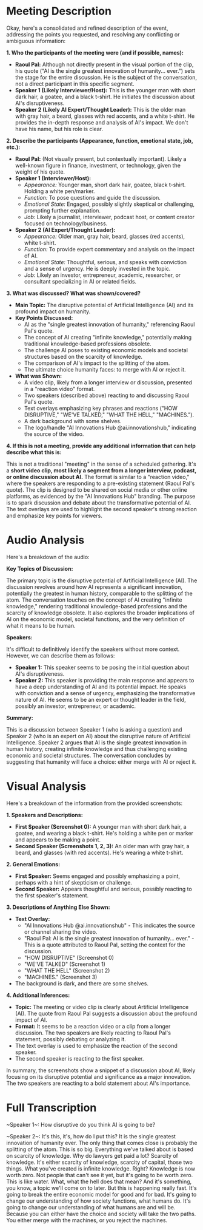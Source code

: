 # Meeting Description

Okay, here's a consolidated and refined description of the event, addressing the points you requested, and resolving any conflicting or ambiguous information:

**1. Who the participants of the meeting were (and if possible, names):**

*   **Raoul Pal:** Although not directly present in the visual portion of the clip, his quote ("AI is the single greatest innovation of humanity... ever.") sets the stage for the entire discussion. He is the subject of the conversation, not a direct participant in this specific segment.
*   **Speaker 1 (Likely Interviewer/Host):** This is the younger man with short dark hair, a goatee, and a black t-shirt. He initiates the discussion about AI's disruptiveness.
*   **Speaker 2 (Likely AI Expert/Thought Leader):** This is the older man with gray hair, a beard, glasses with red accents, and a white t-shirt. He provides the in-depth response and analysis of AI's impact. We don't have his name, but his role is clear.

**2. Describe the participants (Appearance, function, emotional state, job, etc.):**

*   **Raoul Pal:** (Not visually present, but contextually important). Likely a well-known figure in finance, investment, or technology, given the weight of his quote.
*   **Speaker 1 (Interviewer/Host):**
    *   *Appearance:* Younger man, short dark hair, goatee, black t-shirt. Holding a white pen/marker.
    *   *Function:* To pose questions and guide the discussion.
    *   *Emotional State:* Engaged, possibly slightly skeptical or challenging, prompting further explanation.
    *   *Job:* Likely a journalist, interviewer, podcast host, or content creator focused on technology/business.
*   **Speaker 2 (AI Expert/Thought Leader):**
    *   *Appearance:* Older man, gray hair, beard, glasses (red accents), white t-shirt.
    *   *Function:* To provide expert commentary and analysis on the impact of AI.
    *   *Emotional State:* Thoughtful, serious, and speaks with conviction and a sense of urgency. He is deeply invested in the topic.
    *   *Job:* Likely an investor, entrepreneur, academic, researcher, or consultant specializing in AI or related fields.

**3. What was discussed? What was shown/covered?**

*   **Main Topic:** The disruptive potential of Artificial Intelligence (AI) and its profound impact on humanity.
*   **Key Points Discussed:**
    *   AI as the "single greatest innovation of humanity," referencing Raoul Pal's quote.
    *   The concept of AI creating "infinite knowledge," potentially making traditional knowledge-based professions obsolete.
    *   The challenge AI poses to existing economic models and societal structures based on the scarcity of knowledge.
    *   The comparison of AI's impact to the splitting of the atom.
    *   The ultimate choice humanity faces: to merge with AI or reject it.
*   **What was Shown:**
    *   A video clip, likely from a longer interview or discussion, presented in a "reaction video" format.
    *   Two speakers (described above) reacting to and discussing Raoul Pal's quote.
    *   Text overlays emphasizing key phrases and reactions ("HOW DISRUPTIVE," "WE'VE TALKED," "WHAT THE HELL," "MACHINES.").
    *   A dark background with some shelves.
    *   The logo/handle "AI Innovations Hub @ai.innovationshub," indicating the source of the video.

**4. If this is not a meeting, provide any additional information that can help describe what this is:**

This is not a traditional "meeting" in the sense of a scheduled gathering. It's a **short video clip, most likely a segment from a longer interview, podcast, or online discussion about AI.** The format is similar to a "reaction video," where the speakers are responding to a pre-existing statement (Raoul Pal's quote). The clip is designed to be shared on social media or other online platforms, as evidenced by the "AI Innovations Hub" branding. The purpose is to spark discussion and debate about the transformative potential of AI. The text overlays are used to highlight the second speaker's strong reaction and emphasize key points for viewers.



# Audio Analysis

Here's a breakdown of the audio:

**Key Topics of Discussion:**

The primary topic is the disruptive potential of Artificial Intelligence (AI). The discussion revolves around how AI represents a significant innovation, potentially the greatest in human history, comparable to the splitting of the atom. The conversation touches on the concept of AI creating "infinite knowledge," rendering traditional knowledge-based professions and the scarcity of knowledge obsolete. It also explores the broader implications of AI on the economic model, societal functions, and the very definition of what it means to be human.

**Speakers:**

It's difficult to definitively identify the speakers without more context. However, we can describe them as follows:

*   **Speaker 1:** This speaker seems to be posing the initial question about AI's disruptiveness.
*   **Speaker 2:** This speaker is providing the main response and appears to have a deep understanding of AI and its potential impact. He speaks with conviction and a sense of urgency, emphasizing the transformative nature of AI. He seems to be an expert or thought leader in the field, possibly an investor, entrepreneur, or academic.

**Summary:**

This is a discussion between Speaker 1 (who is asking a question) and Speaker 2 (who is an expert on AI) about the disruptive nature of Artificial Intelligence. Speaker 2 argues that AI is the single greatest innovation in human history, creating infinite knowledge and thus challenging existing economic and societal structures. The conversation concludes by suggesting that humanity will face a choice: either merge with AI or reject it.



# Visual Analysis

Here's a breakdown of the information from the provided screenshots:

**1. Speakers and Descriptions:**

*   **First Speaker (Screenshot 0):** A younger man with short dark hair, a goatee, and wearing a black t-shirt. He's holding a white pen or marker and appears to be making a point.
*   **Second Speaker (Screenshots 1, 2, 3):** An older man with gray hair, a beard, and glasses (with red accents). He's wearing a white t-shirt.

**2. General Emotions:**

*   **First Speaker:** Seems engaged and possibly emphasizing a point, perhaps with a hint of skepticism or challenge.
*   **Second Speaker:** Appears thoughtful and serious, possibly reacting to the first speaker's statement.

**3. Descriptions of Anything Else Shown:**

*   **Text Overlay:**
    *   "AI Innovations Hub @ai.innovationshub" - This indicates the source or channel sharing the video.
    *   "Raoul Pal: AI is the single greatest innovation of humanity... ever." - This is a quote attributed to Raoul Pal, setting the context for the discussion.
    *   "HOW DISRUPTIVE" (Screenshot 0)
    *   "WE'VE TALKED" (Screenshot 1)
    *   "WHAT THE HELL" (Screenshot 2)
    *   "MACHINES." (Screenshot 3)
*  The background is dark, and there are some shelves.

**4. Additional Inferences:**

*   **Topic:** The meeting or video clip is clearly about Artificial Intelligence (AI). The quote from Raoul Pal suggests a discussion about the profound impact of AI.
*   **Format:** It seems to be a reaction video or a clip from a longer discussion. The two speakers are likely reacting to Raoul Pal's statement, possibly debating or analyzing it.
*   The text overlay is used to emphasize the reaction of the second speaker.
*   The second speaker is reacting to the first speaker.

In summary, the screenshots show a snippet of a discussion about AI, likely focusing on its disruptive potential and significance as a major innovation. The two speakers are reacting to a bold statement about AI's importance.



# Full Transcription

~Speaker 1~: How disruptive do you think AI is going to be?

~Speaker 2~: It's this, it's, how do I put this? It is the single greatest innovation of humanity ever. The only thing that comes close is probably the splitting of the atom. This is so big. Everything we've talked about is based on scarcity of knowledge. Why do lawyers get paid a lot? Scarcity of knowledge. It's either scarcity of knowledge, scarcity of capital, those two things. What you've created is infinite knowledge. Right? Knowledge is now worth zero. Not people that can't see it yet, but it's going to be worth zero. This is like water. What, what the hell does that mean? And it's something, you know, a topic we'll come on to later. But this is happening really fast. It's going to break the entire economic model for good and for bad. It's going to change our understanding of how society functions, what humans do. It's going to change our understanding of what humans are and will be. Because you can either have the choice and society will take the two paths. You either merge with the machines, or you reject the machines.